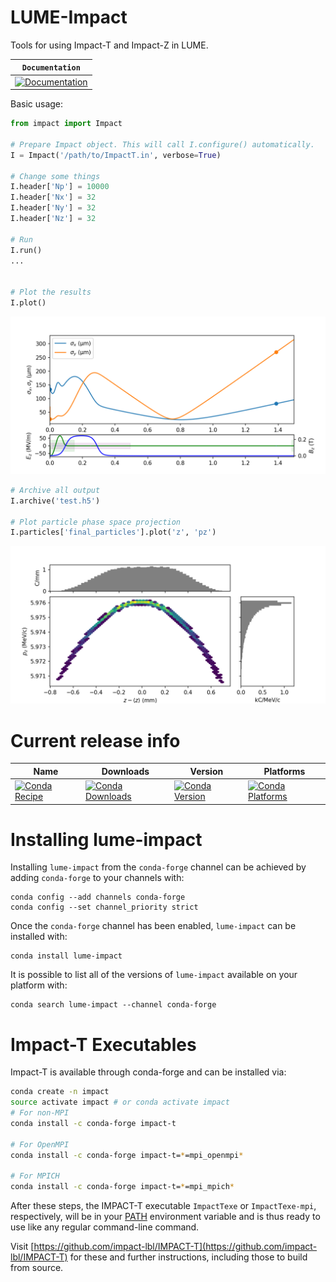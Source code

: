 # LUME-Impact
Tools for using Impact-T and Impact-Z in LUME.


**`Documentation`** |
------------------- |
[![Documentation](https://img.shields.io/badge/impact-documentation-blue.svg)](https://christophermayes.github.io/lume-impact/)  |



Basic usage:
```python
from impact import Impact

# Prepare Impact object. This will call I.configure() automatically.
I = Impact('/path/to/ImpactT.in', verbose=True)

# Change some things
I.header['Np'] = 10000
I.header['Nx'] = 32
I.header['Ny'] = 32
I.header['Nz'] = 32

# Run
I.run()
...


# Plot the results
I.plot()

```


![Summary LUME-Impact plot](docs/assets/plot.png)


```python
# Archive all output
I.archive('test.h5')

# Plot particle phase space projection
I.particles['final_particles'].plot('z', 'pz')

```

![openPMD-beamphysics z-pz phase space plot](docs/assets/zpz.png)

Current release info
====================

| Name | Downloads | Version | Platforms |
| --- | --- | --- | --- |
| [![Conda Recipe](https://img.shields.io/badge/recipe-lume--impact-green.svg)](https://anaconda.org/conda-forge/lume-impact) | [![Conda Downloads](https://img.shields.io/conda/dn/conda-forge/lume-impact.svg)](https://anaconda.org/conda-forge/lume-impact) | [![Conda Version](https://img.shields.io/conda/vn/conda-forge/lume-impact.svg)](https://anaconda.org/conda-forge/lume-impact) | [![Conda Platforms](https://img.shields.io/conda/pn/conda-forge/lume-impact.svg)](https://anaconda.org/conda-forge/lume-impact) |

Installing lume-impact
======================

Installing `lume-impact` from the `conda-forge` channel can be achieved by adding `conda-forge` to your channels with:

```
conda config --add channels conda-forge
conda config --set channel_priority strict
```

Once the `conda-forge` channel has been enabled, `lume-impact` can be installed with:

```
conda install lume-impact
```

It is possible to list all of the versions of `lume-impact` available on your platform with:

```
conda search lume-impact --channel conda-forge
```



# Impact-T Executables

Impact-T is available through conda-forge and can be installed via:
```bash
conda create -n impact
source activate impact # or conda activate impact
# For non-MPI
conda install -c conda-forge impact-t

# For OpenMPI
conda install -c conda-forge impact-t=*=mpi_openmpi*

# For MPICH
conda install -c conda-forge impact-t=*=mpi_mpich*
```
After these steps, the IMPACT-T executable `ImpactTexe` or `ImpactTexe-mpi`, respectively, will be in your [PATH](https://en.wikipedia.org/wiki/PATH_(variable)) environment variable and is thus ready to use like any regular command-line command.



Visit [https://github.com/impact-lbl/IMPACT-T](https://github.com/impact-lbl/IMPACT-T) for these and further instructions, including those to build from source.
